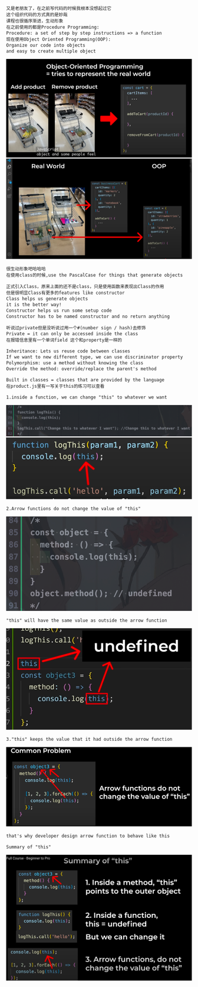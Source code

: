```
又是老朋友了，在之前写代码的时候我根本没想起过它
这个组织代码的方式真的是妙哉
课程也很循序渐进，生动形象
在之前使用的都是Procedure Programming:
Procedure: a set of step by step instructions => a function
现在使用Object Oriented Programming(OOP):
Organize our code into objects
and easy to create multiple object
```
![alt text](img/image.png)
![alt text](img/image-1.png)
```
很生动形象吧哈哈哈
在使用class的时候,use the PascalCase for things that generate objects
```

```
正式引入Class，原来上面的还不是class，只是使用函数来表现出Class的作用
但是很明显Class有更多的features like constructor
Class helps us generate objects
it is the better way!
Constructor helps us run some setup code
Constructor has to be named constructor and no return anything
```

```
听说过private但是没听说过用一个#(number sign / hash)去修饰
Private = it can only be accessed inside the class
在报错信息里有一个单词field 这个和property是一样的
```

```
Inheritance: Lets us reuse code between classes
If we want to new different type, we can use discriminator property
Polymorphism: use a method without knowing the class
Override the method: override/replace the parent's method
```

```
Built in classes = classes that are provided by the language
在product.js里有一写关于this的练习可以查看
```
```
1.inside a function, we can change "this" to whatever we want
```
![alt text](img/image-2.png)
![alt text](img/image-3.png)
```
2.Arrow functions do not change the value of "this"
```
![alt text](img/image-4.png)
```
"this" will have the same value as outside the arrow function
```
![alt text](img/image-5.png)
```
3."this" keeps the value that it had outside the arrow function
```
![alt text](img/image-6.png)
```
that's why developer design arrow function to behave like this
```
```
Summary of "this"
```
![alt text](img/image-7.png)
